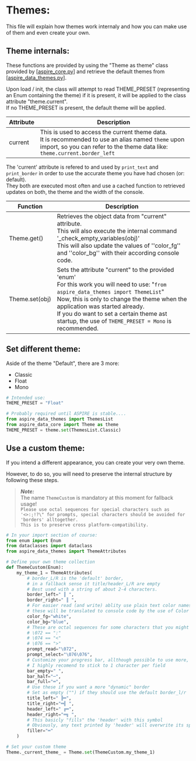 Themes:
=======

This file will explain how themes work internaly and how you can make use of them and even create your own.

Theme internals:
----------------

These functions are provided by using the "Theme as theme" class provided by [[aspire_core.py](../../aspire/aspire_core.py)] and retrieve the default themes from [[aspire_data_themes.py](../../aspire/aspire_data_themes.py)].

Upon load / init, the class will attempt to read THEME_PRESET (representing an Enum containing the theme) if it is present, it will be applied to the class attribute "theme.current". \
If no THEME_PRESET is present, the default theme will be applied.


| Attribute  | Description |
|------------|--------------|
| current 	| This is used to access the current theme data. <br>It is recommended to use an alias named ``theme`` upon import, so you can refer to the theme data like: ``theme.current.border_left`` |

The 'current' attribute is refered to and used by ``print_text`` and ``print_border`` in order to use the accurate theme you have had chosen (or: default). \
They both are executed most often and use a cached function to retrieved updates on both, the theme and the width of the console.

| Function         	| Description |
|------------------	|--------------|
| Theme.get()		| Retrieves the object data from "current" attribute. <br>This will also execute the internal command '_check_empty_variables(obj)'<br>This will also update the values of ''color_fg'' and ''color_bg'' with their according console code.|
| Theme.set(obj)	| Sets the attribute "current" to the provided 'enum' <br> For this work you will need to use: "``from aspire_data_themes import ThemeList``" <br> Now, this is only to  change the theme when the application was started already. <br>If you do want to set a certain theme ast startup, the use of ``THEME_PRESET = Mono`` is recommended. |


Set different theme:
--------------------

Aside of the theme "Default", there are 3 more:
- Classic
- Float
- Mono


```py
# Intended use:
THEME_PRESET = "Float"

# Probably required until ASPIRE is stable....
from aspire_data_themes import ThemesList
from aspire_data_core import Theme as theme
THEME_PRESET = theme.set(ThemesList.Classic)
```




Use a custom theme:
-------------------

If you intend a different appearance, you can create your very own theme.

However, to do so, you will need to preserve the internal structure by following these steps.

> ***Note:*** \
> The name ``ThemeCustom`` is mandatory at this moment for fallback usage! \
>```Please use octal sequences for special characters such as '<>:;!?\" for prompts, special characters should be avoided for 'borders' alltogether.``` \
> ```This is to preserve cross platform-compatibility.```

```py
# In your import section of course:
from enum import Enum
from dataclasses import dataclass
from aspire_data_themes import ThemeAttributes

# Define your own theme collection
def ThemeCustom(Enum):
	my_theme_1 = ThemeAttributes(
        # border_L/R is the 'default' border,
		# in a fallback sense it title/header_L/R are empty
		# Best used with a string of about 2-4 characters.
		border_left=" ║ ",
        border_right=" ║ ",
        # For easier read (and write) ablity use plain text color names,
		# these will be translated to console code by the use of Color and Text module (cat)
		color_fg="white",
        color_bg="blue",
		# These are octal sequences for some characters that you might like for your promt:
		# \072 == ":"
		# \074 == "<"
		# \076 == ">"
		prompt_read="\072",
        prompt_select="\076\076",
        # Customize your progress bar, allthough possible to use more,
		# I highly recomend to stick to 1 character per field
		bar_empty=" ",
        bar_half="─",
        bar_full="═",
        # Use these if you want a more "dynamic" border
		# Set as empty ("") if they should use the default border_l/r
		title_left=" ╠═",
        title_right="═╣ ",
        header_left=" ╔═",
        header_right="═╗ ",
        # This basicly "fills" the 'header' with this symbol
		# Obviously, any text printed by 'header' will overwrite its specific location
		filler="═"
    )

# Set your custom theme
Theme._current_theme_ = Theme.set(ThemeCustom.my_theme_1)
```


